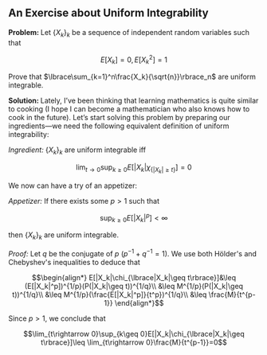 ## An Exercise about Uniform Integrability
<strong>Problem: </strong>Let $\lbrace X_k\rbrace_k$ be a sequence of independent random variables such that

$$E[X_k]=0, E[X_k^2]=1$$

Prove that $\lbrace\sum_{k=1}^n\frac{X_k}{\sqrt{n}}\rbrace_n$ are uniform integrable.

<strong>Solution: </strong>Lately, I’ve been thinking that learning mathematics is quite similar to cooking (I hope I can become a mathematician who also knows how to cook in the future). Let’s start solving this problem by preparing our ingredients—we need the following equivalent definition of uniform integrability:

<em>Ingredient: </em> $\lbrace X_k\rbrace_k$ are uniform integrable iff

$$\lim_{t\rightarrow 0}\sup_{k\geq 0}E[|X_k|\chi_{\lbrace|X_k|\geq t\rbrace}]=0$$

We now can have a try of an appetizer:

<em>Appetizer: </em>If there exists some $p>1$ such that 

$$\sup_{k\geq 0}E[|X_k|^p]<\infty$$

then $\lbrace X_k\rbrace_k$ are uniform integrable.

<em>Proof: </em> Let $q$ be the conjugate of $p$ ($p^{-1}+q^{-1}=1$). We use both Hölder's and Chebyshev's inequalities to deduce that

$$\begin{align*}
E[|X_k|\chi_{\lbrace|X_k|\geq t\rbrace}]&\leq (E[|X_k|^p])^{1/p}(P(|X_k|\geq t))^{1/q}\\
&\leq M^{1/p}(P(|X_k|\geq t))^{1/q}\\
&\leq M^{1/p}(\frac{E[|X_k|^p]}{t^p})^{1/q}\\
&\leq \frac{M}{t^{p-1}}
\end{align*}$$

Since $p>1$, we conclude that

$$\lim_{t\rightarrow 0}\sup_{k\geq 0}E[|X_k|\chi_{\lbrace|X_k|\geq t\rbrace}]\leq \lim_{t\rightarrow 0}\frac{M}{t^{p-1}}=0$$
